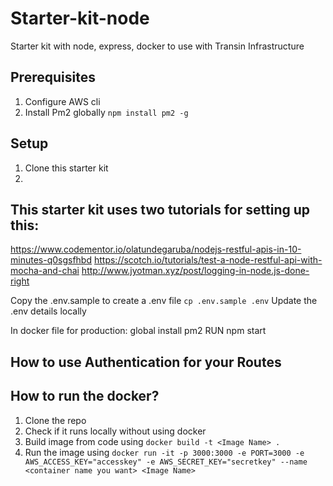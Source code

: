 # Starter-kit-node
Starter kit with node, express, docker to use with Transin Infrastructure

## Prerequisites
1. Configure AWS cli 
2. Install Pm2 globally `npm install pm2 -g`

## Setup
1. Clone this starter kit
2. 

## This starter kit uses two tutorials for setting up this:
https://www.codementor.io/olatundegaruba/nodejs-restful-apis-in-10-minutes-q0sgsfhbd
https://scotch.io/tutorials/test-a-node-restful-api-with-mocha-and-chai
http://www.jyotman.xyz/post/logging-in-node.js-done-right

Copy the .env.sample to create a .env file
`cp .env.sample .env`
Update the .env details locally

In docker file for production:
global install pm2
RUN npm start

## How to use Authentication for your Routes

## How to run the docker?
1. Clone the repo
2. Check if it runs locally without using docker
3. Build image from code using `docker build -t <Image Name> .`
4. Run the image using `docker run -it -p 3000:3000 -e PORT=3000 -e AWS_ACCESS_KEY="accesskey" -e AWS_SECRET_KEY="secretkey" --name <container name you want> <Image Name>` 



